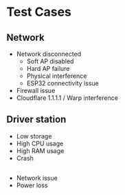 # Test Cases

## Network

- Network disconnected
  - Soft AP disabled
  - Hard AP failure
  - Physical interference
  - ESP32 connectivity issue
- Firewall issue
- Cloudflare 1.1.1.1 / Warp interference

## Driver station

- Low storage
- High CPU usage
- High RAM usage
- Crash

## 

- Network issue
- Power loss
